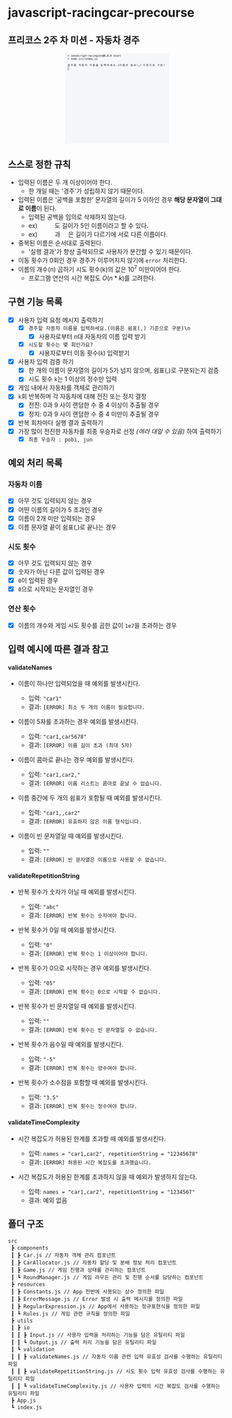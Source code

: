 # javascript-racingcar-precourse
## 프리코스 2주 차 미션 - 자동차 경주
<p align='center'>
<img src="./docs/car_demo.gif", width = '240px'>
</p>

## 스스로 정한 규칙
- 입력된 이름은 두 개 이상이어야 한다.
  - 한 개일 때는 '경주'가 성립하지 않기 때문이다.
- 입력된 이름은 ‘공백을 포함한’ 문자열의 길이가 5 이하인 경우 **해당 문자열이 그대로 이름**이 된다.
    - 입력된 공백을 임의로 삭제하지 않는다.
    - ex) `     `도 길이가 5인 이름이라고 할 수 있다.
    - ex) `     `과 `  `은 길이가 다르기에 서로 다른 이름이다.
- 중복된 이름은 순서대로 출력된다.
  - '실행 결과'가 항상 출력되므로 사용자가 분간할 수 있기 때문이다.
- 이동 횟수가 0회인 경우 경주가 이루어지지 않기에 `error` 처리한다.
- 이름의 개수(n) 곱하기 시도 횟수(k)의 값은 $10^7$ 미만이어야 한다.
  - 프로그램 연산의 시간 복잡도 $O(n*k)$를 고려한다.

## 구현 기능 목록
- [x] 사용자 입력 요청 메시지 출력하기
  - [x] `경주할 자동차 이름을 입력하세요.(이름은 쉼표(,) 기준으로 구분)\n`
    - [x] 사용자로부터 n대 자동차의 이름 입력 받기
  - [x] `시도할 횟수는 몇 회인가요?`
    - [x] 사용자로부터 이동 횟수(`k`) 입력받기
- [x] 사용자 입력 검증 하기
  - [x] 한 개의 이름이 문자열의 길이가 5가 넘지 않으며, 쉼표(,)로 구분되는지 검증
  - [x] 시도 횟수 `k`는 1 이상의 정수만 입력
- [x] 게임 내에서 자동차를 객체로 관리하기
- [x] `k`회 반복하며 각 자동차에 대해 전진 또는 정지 결정
  - [x] 전진: 0과 9 사이 랜덤한 수 중 4 이상이 추출될 경우
  - [x] 정지: 0과 9 사이 랜덤한 수 중 4 미만이 추출될 경우
- [x] 반복 회차마다 실행 결과 출력하기
- [x] 가장 많이 전진한 자동차를 최종 우승자로 선정 _(여러 대일 수 있음)_ 하여 출력하기
  - [x] `최종 우승자 : pobi, jun`

## 예외 처리 목록

### 자동차 이름
- [x] 아무 것도 입력되지 않는 경우
- [x] 어떤 이름의 길이가 5 초과인 경우
- [x] 이름이 2개 미만 입력되는 경우
- [x] 이름 문자열 끝이 쉼표(,)로 끝나는 경우

### 시도 횟수
- [x] 아무 것도 입력되지 않는 경우
- [x] 숫자가 아닌 다른 값이 입력된 경우
- [x] `0`이 입력된 경우
- [x] `0`으로 시작되는 문자열인 경우

### 연산 횟수
- [x] 이름의 개수와 게임 시도 횟수를 곱한 값이 `1e7`을 초과하는 경우

## 입력 예시에 따른 결과 참고
#### validateNames
- 이름이 하나만 입력되었을 때 예외를 발생시킨다.  
  - 입력: `"car1"`  
  - 결과: `[ERROR] 최소 두 개의 이름이 필요합니다.`

- 이름이 5자를 초과하는 경우 예외를 발생시킨다.  
  - 입력: `"car1,car5678"`  
  - 결과: `[ERROR] 이름 길이 초과 (최대 5자)`

- 이름이 콤마로 끝나는 경우 예외를 발생시킨다.  
  - 입력: `"car1,car2,"`  
  - 결과: `[ERROR] 이름 리스트는 콤마로 끝날 수 없습니다.`

- 이름 중간에 두 개의 쉼표가 포함될 때 예외를 발생시킨다.  
  - 입력: `"car1,,car2"`  
  - 결과: `[ERROR] 유효하지 않은 이름 형식입니다.`

- 이름이 빈 문자열일 때 예외를 발생시킨다.  
  - 입력: `""`  
  - 결과: `[ERROR] 빈 문자열은 이름으로 사용할 수 없습니다.`

#### validateRepetitionString
- 반복 횟수가 숫자가 아닐 때 예외를 발생시킨다.  
  - 입력: `"abc"`  
  - 결과: `[ERROR] 반복 횟수는 숫자여야 합니다.`

- 반복 횟수가 0일 때 예외를 발생시킨다.  
  - 입력: `"0"`  
  - 결과: `[ERROR] 반복 횟수는 1 이상이어야 합니다.`

- 반복 횟수가 0으로 시작하는 경우 예외를 발생시킨다.  
  - 입력: `"05"`  
  - 결과: `[ERROR] 반복 횟수는 0으로 시작할 수 없습니다.`

- 반복 횟수가 빈 문자열일 때 예외를 발생시킨다.  
  - 입력: `""`  
  - 결과: `[ERROR] 반복 횟수는 빈 문자열일 수 없습니다.`

- 반복 횟수가 음수일 때 예외를 발생시킨다.  
  - 입력: `"-5"`  
  - 결과: `[ERROR] 반복 횟수는 양수여야 합니다.`

- 반복 횟수가 소수점을 포함할 때 예외를 발생시킨다.  
  - 입력: `"3.5"`  
  - 결과: `[ERROR] 반복 횟수는 정수여야 합니다.`

#### validateTimeComplexity
- 시간 복잡도가 허용된 한계를 초과할 때 예외를 발생시킨다.  
  - 입력: `names = "car1,car2", repetitionString = "12345678"`  
  - 결과: `[ERROR] 허용된 시간 복잡도를 초과했습니다.`

- 시간 복잡도가 허용된 한계를 초과하지 않을 때 예외가 발생하지 않는다.  
  - 입력: `names = "car1,car2", repetitionString = "1234567"`  
  - 결과: 예외 없음

## 폴더 구조
```
src
 ┣ components
 ┃ ┣ Car.js // 자동차 객체 관리 컴포넌트
 ┃ ┣ CarAllocator.js // 자동차 할당 및 분배 정보 처리 컴포넌트
 ┃ ┣ Game.js // 게임 진행과 상태를 관리하는 컴포넌트
 ┃ ┗ RoundManager.js // 게임 라우든 관리 및 진행 순서를 담당하는 컴포넌트
 ┣ resources
 ┃ ┣ Constants.js // App 전반에 사용되는 상수 정의한 파일
 ┃ ┣ ErrorMessage.js // Error 발생 시 출력 메시지를 정의한 파일
 ┃ ┣ RegularExpression.js // App에서 사용하는 정규표현식을 정의한 파일
 ┃ ┗ Rules.js // 게임 관련 규칙을 정의한 파일
 ┣ utils
 ┃ ┣ io
 ┃ ┃ ┣ Input.js // 사용자 입력을 처리하는 기능을 담은 유틸리티 파일
 ┃ ┃ ┗ Output.js // 출력 처리 기능을 담은 유틸리티 파일
 ┃ ┗ validation
 ┃ ┃ ┣ validateNames.js // 자동차 이름 관련 입력 유효성 검사를 수행하는 유틸리티 파일
 ┃ ┃ ┣ validateRepetitionString.js // 시도 횟수 입력 유효성 검사를 수행하는 유틸리티 파일
 ┃ ┃ ┗ validateTimeComplexity.js // 사용자 입력의 시간 복잡도 검사를 수행하는 유틸리티 파일
 ┣ App.js
 ┗ index.js
```